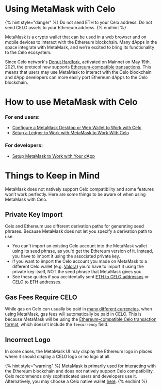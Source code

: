 # Using MetaMask with Celo

{% hint style="danger" %}
Do not send ETH to your Celo address. Do not send CELO assets to your Ethereum address.
{% endhint %}

[MetaMask](https://metamask.io/) is a crypto wallet that can be used in a web browser and on mobile devices to interact with the Ethereum blockchain. Many dApps in the space integrate with MetaMask, and we're excited to bring its functionality to the Celo ecosystem.

Since Celo network's [Donut Hardfork](https://github.com/celo-org/celo-proposals/blob/master/CIPs/cip-0027.md), activated on Mainnet on May 19th, 2021, the protocol now supports [Ethereum-compatible transactions](https://github.com/celo-org/celo-proposals/blob/master/CIPs/cip-0035.md). This means that users may use MetaMask to interact with the Celo blockchain and dApp developers can more easily port Ethereum dApps to the Celo blockchain.

# **How to use MetaMask with Celo**

### **For end users:**

* [Configure a MetaMask Desktop or Web Wallet to Work with Celo](https://docs.celo.org/getting-started/wallets/using-metamask-with-celo/manual-setup)
* [Setup a Ledger to Work with MetaMask to Work With Celo](https://docs.celo.org/getting-started/wallets/using-metamask-with-celo/using-a-ledger-with-metamask)

### **For developers:**

* [Setup MetaMask to Work with Your dApp](https://docs.celo.org/getting-started/wallets/using-metamask-with-celo/programmatic-setup)

# **Things to Keep in Mind**

MetaMask does not natively support Celo compatibility and some features won’t work perfectly. Here are some things to be aware of when using MetaMask with Celo.

## **Private Key Import**

Celo and Ethereum use different derivation paths for generating seed phrases. Because MetaMask does not let you specify a derivation path to use:

  * You can't import an existing Celo account into the MetaMask wallet using its seed phrase, as you'd get the Ethereum version of it. Instead, you have to import it using the associated private key.
  * If you want to import the Celo account you made on MetaMask to a different Celo wallet (e.g. [Valora](https://valoraapp.com/)) you'd have to import it using the private key itself, NOT the seed phrase that MetaMask gives you.
  * See these guides if you accidentally sent [ETH to CELO addresses](https://docs.celo.org/celo-owner-guide/celo-recovery) or [CELO to ETH addresses.](https://docs.celo.org/celo-owner-guide/eth-recovery)

## **Gas Fees Require CELO**

While gas on Celo can usually be paid in [many different currencies](https://docs.celo.org/celo-codebase/protocol/transactions/erc20-transaction-fees), when using MetaMask, gas fees will automatically be paid in CELO. This is because MetaMask will be using the [Ethereum-compatible Celo transaction format](https://github.com/celo-org/celo-proposals/blob/master/CIPs/cip-0035.md), which doesn't include the `feecurrency` field.

## **Incorrect Logo**

In some cases, the MetaMask UI may display the Ethereum logo in places where it should display a CELO logo or no logo at all.

{% hint style="warning" %}
MetaMask is primarily used for interacting with the Ethereum blockchain and does not natively support Celo compatibility. Celo recommends only sophisticated users and developers use it. Alternatively, you may choose a Celo native wallet [here](https://docs.celo.org/getting-started/wallets).
{% endhint %}
